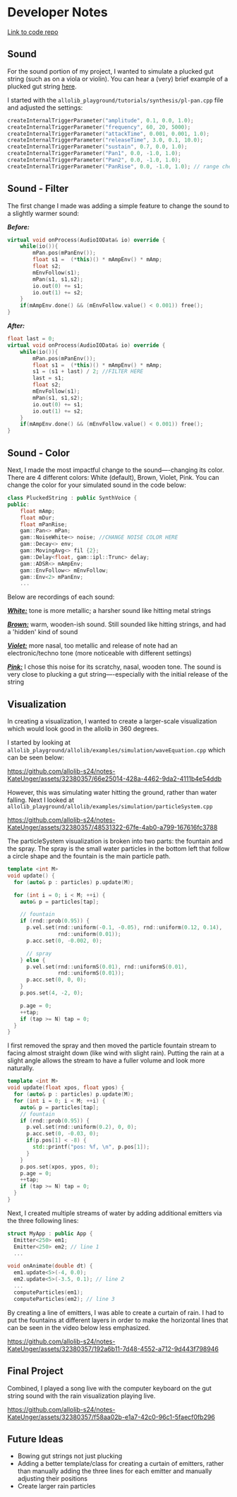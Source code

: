 # Developer Notes
[Link to code repo](https://github.com/allolib-s24/demo1-KateUnger)

## Sound
For the sound portion of my project, I wanted to simulate a plucked gut string (such as on a viola or violin). You can hear a (very) brief example of a plucked gut string [here](https://youtu.be/ROe61GyvtXM?si=cvGYNr2car3hZIIl&t=79).

I started with the `allolib_playground/tutorials/synthesis/pl-pan.cpp` file and adjusted the settings:
```cpp
createInternalTriggerParameter("amplitude", 0.1, 0.0, 1.0);
createInternalTriggerParameter("frequency", 60, 20, 5000);
createInternalTriggerParameter("attackTime", 0.001, 0.001, 1.0);
createInternalTriggerParameter("releaseTime", 3.0, 0.1, 10.0);
createInternalTriggerParameter("sustain", 0.7, 0.0, 1.0);
createInternalTriggerParameter("Pan1", 0.0, -1.0, 1.0);
createInternalTriggerParameter("Pan2", 0.0, -1.0, 1.0);
createInternalTriggerParameter("PanRise", 0.0, -1.0, 1.0); // range check
```

## Sound - Filter
The first change I made was adding a simple feature to change the sound to a slightly warmer sound:

***Before:***
```cpp
virtual void onProcess(AudioIOData& io) override {
    while(io()){
        mPan.pos(mPanEnv());
        float s1 =  (*this)() * mAmpEnv() * mAmp;
        float s2;
        mEnvFollow(s1);
        mPan(s1, s1,s2);
        io.out(0) += s1;
        io.out(1) += s2;
    }
    if(mAmpEnv.done() && (mEnvFollow.value() < 0.001)) free();
}
```

***After:***
```cpp
float last = 0;
virtual void onProcess(AudioIOData& io) override {
    while(io()){
        mPan.pos(mPanEnv());
        float s1 =  (*this)() * mAmpEnv() * mAmp;
        s1 = (s1 + last) / 2; //FILTER HERE
        last = s1;
        float s2;
        mEnvFollow(s1);
        mPan(s1, s1,s2);
        io.out(0) += s1;
        io.out(1) += s2;
    }
    if(mAmpEnv.done() && (mEnvFollow.value() < 0.001)) free();
}
```

## Sound - Color
Next, I made the most impactful change to the sound—-changing its color. There are 4 different colors: White (default), Brown, Violet, Pink. You can change the color for your simulated sound in the code below:

```cpp
class PluckedString : public SynthVoice {
public:
    float mAmp;
    float mDur;
    float mPanRise;
    gam::Pan<> mPan;
    gam::NoiseWhite<> noise; //CHANGE NOISE COLOR HERE
    gam::Decay<> env;
    gam::MovingAvg<> fil {2};
    gam::Delay<float, gam::ipl::Trunc> delay;
    gam::ADSR<> mAmpEnv;
    gam::EnvFollow<> mEnvFollow;
    gam::Env<2> mPanEnv;
    ...
```

Below are recordings of each sound:

***[White:](https://drive.google.com/file/d/1ZEicDv7yVLLM1MOgnwBqswt5CsxJyGBZ/view?usp=sharing)*** tone is more metallic; a harsher sound like hitting metal strings

***[Brown:](https://drive.google.com/file/d/1xjMj8yc4zmbYa89FWCkVkyrwKycy5ETj/view?usp=sharing)*** warm, wooden-ish sound. Still sounded like hitting strings, and had a 'hidden' kind of sound

***[Violet:](https://drive.google.com/file/d/1rBsYHM9_D3hwTZlhYdhkFRNP0Vj43bwz/view?usp=drive_link)*** more nasal, too metallic and release of note had an electronic/techno tone (more noticeable with different settings)

***[Pink:](https://drive.google.com/file/d/1EdwNBxUo13md_-Spc4m51JO5MRqHZqXG/view?usp=sharing)*** I chose this noise for its scratchy, nasal, wooden tone. The sound is very close to plucking a gut string—-especially with the initial release of the string

## Visualization

In creating a visualization, I wanted to create a larger-scale visualization which would look good in the allolib in 360 degrees.

I started by looking at `allolib_playground/allolib/examples/simulation/waveEquation.cpp` which can be seen below:

https://github.com/allolib-s24/notes-KateUnger/assets/32380357/66e25014-428a-4462-9da2-4111b4e54ddb

However, this was simulating water hitting the ground, rather than water falling. Next I looked at `allolib_playground/allolib/examples/simulation/particleSystem.cpp`

https://github.com/allolib-s24/notes-KateUnger/assets/32380357/48531322-67fe-4ab0-a799-167616fc3788

The particleSystem visualization is broken into two parts: the fountain and the spray. The spray is the small water particles in the bottom left that follow a circle shape and the fountain is the main particle path.

```cpp
template <int M>
void update() {
  for (auto& p : particles) p.update(M);

  for (int i = 0; i < M; ++i) {
    auto& p = particles[tap];

    // fountain
    if (rnd::prob(0.95)) {
      p.vel.set(rnd::uniform(-0.1, -0.05), rnd::uniform(0.12, 0.14),
                rnd::uniform(0.01));
      p.acc.set(0, -0.002, 0);

      // spray
    } else {
      p.vel.set(rnd::uniformS(0.01), rnd::uniformS(0.01),
                rnd::uniformS(0.01));
      p.acc.set(0, 0, 0);
    }
    p.pos.set(4, -2, 0);

    p.age = 0;
    ++tap;
    if (tap >= N) tap = 0;
  }
}
```

I first removed the spray and then moved the particle fountain stream to facing almost straight down (like wind with slight rain). Putting the rain at a slight angle allows the stream to have a fuller volume and look more naturally.

```cpp
template <int M>
void update(float xpos, float ypos) {
  for (auto& p : particles) p.update(M);
  for (int i = 0; i < M; ++i) {
    auto& p = particles[tap];
    // fountain
    if (rnd::prob(0.95)) {
      p.vel.set(rnd::uniform(0.2), 0, 0);
      p.acc.set(0, -0.03, 0);
      if(p.pos[1] < -8) {
        std::printf("pos: %f, \n", p.pos[1]);
      }
    }
    p.pos.set(xpos, ypos, 0);
    p.age = 0;
    ++tap;
    if (tap >= N) tap = 0;
  }
}
```

Next, I created multiple streams of water by adding additional emitters via the three following lines:

```cpp
struct MyApp : public App {
  Emitter<250> em1;
  Emitter<250> em2; // line 1
  ...
```

```cpp
void onAnimate(double dt) {
  em1.update<5>(-4, 0.0);
  em2.update<5>(-3.5, 0.1); // line 2
  ...
  computeParticles(em1);
  computeParticles(em2); // line 3
```

By creating a line of emitters, I was able to create a curtain of rain. I had to put the fountains at different layers in order to make the horizontal lines that can be seen in the video below less emphasized.

https://github.com/allolib-s24/notes-KateUnger/assets/32380357/192a6b11-7d48-4552-a712-9d443f798946

## Final Project

Combined, I played a song live with the computer keyboard on the gut string sound with the rain visualization playing live.

https://github.com/allolib-s24/notes-KateUnger/assets/32380357/f58aa02b-e1a7-42c0-96c1-5faecf0fb296

## Future Ideas
- Bowing gut strings not just plucking
- Adding a better template/class for creating a curtain of emitters, rather than manually adding the three lines for each emitter and manually adjusting their positions
- Create larger rain particles

